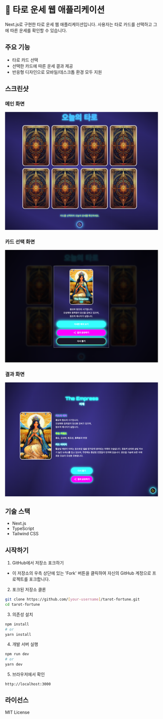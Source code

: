 # 🔮 타로 운세 웹 애플리케이션

Next.js로 구현한 타로 운세 웹 애플리케이션입니다. 사용자는 타로 카드를 선택하고 그에 따른 운세를 확인할 수 있습니다.

## 주요 기능

- 타로 카드 선택
- 선택한 카드에 따른 운세 결과 제공
- 반응형 디자인으로 모바일/데스크톱 환경 모두 지원

## 스크린샷

### 메인 화면
![메인 화면](https://raw.githubusercontent.com/lhg1006/portfolio-images/e68c1d680a5e0ccbda716b34dec41439bc986949/images/project/tarot-0.png)

### 카드 선택 화면
![카드 선택 화면](https://raw.githubusercontent.com/lhg1006/portfolio-images/e68c1d680a5e0ccbda716b34dec41439bc986949/images/project/tarot-1.png)

### 결과 화면
![결과 화면](https://raw.githubusercontent.com/lhg1006/portfolio-images/e68c1d680a5e0ccbda716b34dec41439bc986949/images/project/tarot-2.png)

## 기술 스택

- Next.js
- TypeScript
- Tailwind CSS

## 시작하기

1. GitHub에서 저장소 포크하기
- 이 저장소의 우측 상단에 있는 'Fork' 버튼을 클릭하여 자신의 GitHub 계정으로 프로젝트를 포크합니다.

2. 포크된 저장소 클론
```bash
git clone https://github.com/[your-username]/tarot-fortune.git
cd tarot-fortune
```

3. 의존성 설치
```bash
npm install
# or
yarn install
```

4. 개발 서버 실행
```bash
npm run dev
# or
yarn dev
```

5. 브라우저에서 확인
```
http://localhost:3000
```

## 라이선스

MIT License